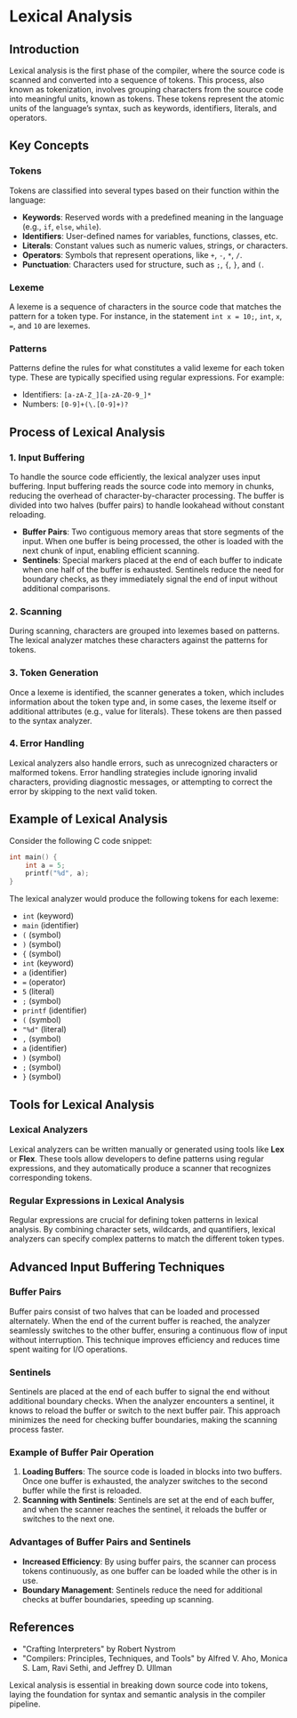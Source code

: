 # Lexical Analysis

## Introduction
Lexical analysis is the first phase of the compiler, where the source code is scanned and converted into a sequence of tokens. This process, also known as tokenization, involves grouping characters from the source code into meaningful units, known as tokens. These tokens represent the atomic units of the language’s syntax, such as keywords, identifiers, literals, and operators.

## Key Concepts

### Tokens
Tokens are classified into several types based on their function within the language:
- **Keywords**: Reserved words with a predefined meaning in the language (e.g., `if`, `else`, `while`).
- **Identifiers**: User-defined names for variables, functions, classes, etc.
- **Literals**: Constant values such as numeric values, strings, or characters.
- **Operators**: Symbols that represent operations, like `+`, `-`, `*`, `/`.
- **Punctuation**: Characters used for structure, such as `;`, `{`, `}`, and `(`.

### Lexeme
A lexeme is a sequence of characters in the source code that matches the pattern for a token type. For instance, in the statement `int x = 10;`, `int`, `x`, `=`, and `10` are lexemes.

### Patterns
Patterns define the rules for what constitutes a valid lexeme for each token type. These are typically specified using regular expressions. For example:
- Identifiers: `[a-zA-Z_][a-zA-Z0-9_]*`
- Numbers: `[0-9]+(\.[0-9]+)?`

## Process of Lexical Analysis

### 1. Input Buffering
To handle the source code efficiently, the lexical analyzer uses input buffering. Input buffering reads the source code into memory in chunks, reducing the overhead of character-by-character processing. The buffer is divided into two halves (buffer pairs) to handle lookahead without constant reloading.

- **Buffer Pairs**: Two contiguous memory areas that store segments of the input. When one buffer is being processed, the other is loaded with the next chunk of input, enabling efficient scanning.
- **Sentinels**: Special markers placed at the end of each buffer to indicate when one half of the buffer is exhausted. Sentinels reduce the need for boundary checks, as they immediately signal the end of input without additional comparisons.

### 2. Scanning
During scanning, characters are grouped into lexemes based on patterns. The lexical analyzer matches these characters against the patterns for tokens.

### 3. Token Generation
Once a lexeme is identified, the scanner generates a token, which includes information about the token type and, in some cases, the lexeme itself or additional attributes (e.g., value for literals). These tokens are then passed to the syntax analyzer.

### 4. Error Handling
Lexical analyzers also handle errors, such as unrecognized characters or malformed tokens. Error handling strategies include ignoring invalid characters, providing diagnostic messages, or attempting to correct the error by skipping to the next valid token.

## Example of Lexical Analysis
Consider the following C code snippet:
```c
int main() {
    int a = 5;
    printf("%d", a);
}
```
The lexical analyzer would produce the following tokens for each lexeme:
- `int` (keyword)
- `main` (identifier)
- `(` (symbol)
- `)` (symbol)
- `{` (symbol)
- `int` (keyword)
- `a` (identifier)
- `=` (operator)
- `5` (literal)
- `;` (symbol)
- `printf` (identifier)
- `(` (symbol)
- `"%d"` (literal)
- `,` (symbol)
- `a` (identifier)
- `)` (symbol)
- `;` (symbol)
- `}` (symbol)

## Tools for Lexical Analysis

### Lexical Analyzers
Lexical analyzers can be written manually or generated using tools like **Lex** or **Flex**. These tools allow developers to define patterns using regular expressions, and they automatically produce a scanner that recognizes corresponding tokens.

### Regular Expressions in Lexical Analysis
Regular expressions are crucial for defining token patterns in lexical analysis. By combining character sets, wildcards, and quantifiers, lexical analyzers can specify complex patterns to match the different token types.

## Advanced Input Buffering Techniques

### Buffer Pairs
Buffer pairs consist of two halves that can be loaded and processed alternately. When the end of the current buffer is reached, the analyzer seamlessly switches to the other buffer, ensuring a continuous flow of input without interruption. This technique improves efficiency and reduces time spent waiting for I/O operations.

### Sentinels
Sentinels are placed at the end of each buffer to signal the end without additional boundary checks. When the analyzer encounters a sentinel, it knows to reload the buffer or switch to the next buffer pair. This approach minimizes the need for checking buffer boundaries, making the scanning process faster.

### Example of Buffer Pair Operation
1. **Loading Buffers**: The source code is loaded in blocks into two buffers. Once one buffer is exhausted, the analyzer switches to the second buffer while the first is reloaded.
2. **Scanning with Sentinels**: Sentinels are set at the end of each buffer, and when the scanner reaches the sentinel, it reloads the buffer or switches to the next one.

### Advantages of Buffer Pairs and Sentinels
- **Increased Efficiency**: By using buffer pairs, the scanner can process tokens continuously, as one buffer can be loaded while the other is in use.
- **Boundary Management**: Sentinels reduce the need for additional checks at buffer boundaries, speeding up scanning.

## References
- "Crafting Interpreters" by Robert Nystrom
- "Compilers: Principles, Techniques, and Tools" by Alfred V. Aho, Monica S. Lam, Ravi Sethi, and Jeffrey D. Ullman

Lexical analysis is essential in breaking down source code into tokens, laying the foundation for syntax and semantic analysis in the compiler pipeline.